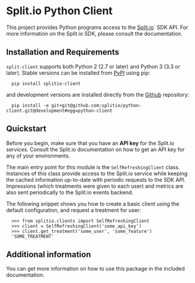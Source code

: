 # Split.io Python Client

This project provides Python programs access to the [Split.io](http://split.io/)` SDK API. For more information on the Split.io SDK, please consult the documentation.

## Installation and Requirements

`split-client` supports both Python 2 (2.7 or later) and Python 3 (3.3 or later). Stable versions can be installed from [PyPI](https://pypi.python.org) using pip:

```
  pip install splitio-client
```

and development versions are installed directly from the [Github](https://github.com/splitio/python-client) repository:

```
  pip install -e git+git@github.com:splitio/python-client.git@development#egg=python-client
```

## Quickstart

Before you begin, make sure that you have an **API key** for the Split.io services. Consult the Split.io documentation on how to get an API key for any of your environments.

The main entry point for this module is the `SelfRefreshingClient` class. Instances of this class provide access to the Split.io service while keeping the cached information up-to-date with periodic requests to the SDK API. Impressions (which treatments were given to each user) and metrics are also sent periodically to the Split.io events backend.

The following snippet shows you how to create a basic client using the default configuration, and request a treatment for user:

```
  >>> from splitio.clients import SelfRefreshingClient
  >>> client = SelfRefreshingClient('some_api_key')
  >>> client.get_treatment('some_user', 'some_feature')
  'SOME_TREATMENT'
```

## Additional information

You can get more information on how to use this package in the included documentation.